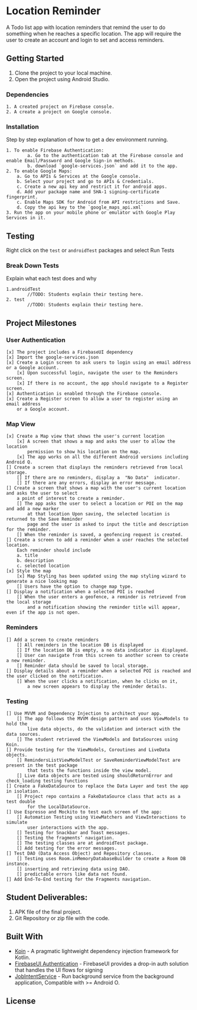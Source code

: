 # Location Reminder

A Todo list app with location reminders that remind the user to do something when he reaches a specific location. The app will require the user to create an account and login to set and access reminders.

## Getting Started

1. Clone the project to your local machine.
2. Open the project using Android Studio.

### Dependencies

```
1. A created project on Firebase console.
2. A create a project on Google console.
```

### Installation

Step by step explanation of how to get a dev environment running.

```
1. To enable Firebase Authentication:
        a. Go to the authentication tab at the Firebase console and enable Email/Password and Google Sign-in methods.
        b. download `google-services.json` and add it to the app.
2. To enable Google Maps:
    a. Go to APIs & Services at the Google console.
    b. Select your project and go to APIs & Credentials.
    c. Create a new api key and restrict it for android apps.
    d. Add your package name and SHA-1 signing-certificate fingerprint.
    c. Enable Maps SDK for Android from API restrictions and Save.
    d. Copy the api key to the `google_maps_api.xml`
3. Run the app on your mobile phone or emulator with Google Play Services in it.
```

## Testing

Right click on the `test` or `androidTest` packages and select Run Tests

### Break Down Tests

Explain what each test does and why

```
1.androidTest
        //TODO: Students explain their testing here.
2. test
        //TODO: Students explain their testing here.
```

## Project Milestones
### User Authentication
    [x] The project includes a FirebaseUI dependency
    [x] Import the google-services.json
    [x] Create a Login screen to ask users to login using an email address or a Google account. 
        [x] Upon successful login, navigate the user to the Reminders screen.   
        [x] If there is no account, the app should navigate to a Register screen.
    [x] Authentication is enabled through the Firebase console.
    [x] Create a Register screen to allow a user to register using an email address 
        or a Google account.
### Map View
    [x] Create a Map view that shows the user's current location
        [x] A screen that shows a map and asks the user to allow the location 
            permission to show his location on the map.
        [x] The app works on all the different Android versions including Android Q.
    [] Create a screen that displays the reminders retrieved from local storage.
        [] If there are no reminders, display a  "No Data"  indicator. 
        [] If there are any errors, display an error message.
    [] Create a screen that shows a map with the user's current location and asks the user to select
        a point of interest to create a reminder.
        [] The app asks the user to select a location or POI on the map and add a new marker
            at that location Upon saving, the selected location is returned to the Save Reminder 
            page and the user is asked to input the title and description for the reminder.
        [] When the reminder is saved, a geofencing request is created.
    [] Create a screen to add a reminder when a user reaches the selected location.
        Each reminder should include
        a. title
        b. description
        c. selected location
    [x] Style the map
        [x] Map Styling has been updated using the map styling wizard to generate a nice looking map
        [] Users have the option to change map type.
    [] Display a notification when a selected POI is reached
        [] When the user enters a geofence, a reminder is retrieved from the local storage 
            and a notification showing the reminder title will appear, even if the app is not open.
### Reminders
    [] Add a screen to create reminders
        [] All reminders in the location DB is displayed
        [] If the location DB is empty, a no data indicator is displayed.
        [] User can navigate from this screen to another screen to create a new reminder.
        [] Reminder data should be saved to local storage.
    [] Display details about a reminder when a selected POI is reached and the user clicked on the notification.
        [] When the user clicks a notification, when he clicks on it, 
            a new screen appears to display the reminder details.
### Testing
    [] Use MVVM and Dependency Injection to architect your app.
        [] The app follows the MVVM design pattern and uses ViewModels to hold the 
            live data objects, do the validation and interact with the data sources.
        [] The student retrieved the ViewModels and DataSources using Koin.
    [] Provide testing for the ViewModels, Coroutines and LiveData objects.
        [] RemindersListViewModelTest or SaveReminderViewModelTest are present in the test package 
            that tests the functions inside the view model.
        [] Live data objects are tested using shouldReturnError and check_loading testing functions
    [] Create a FakeDataSource to replace the Data Layer and test the app in isolation.
        [] Project repo contains a FakeDataSource class that acts as a test double
            for the LocalDataSource.
    [] Use Espresso and Mockito to test each screen of the app:
        [] Automation Testing using ViewMatchers and ViewInteractions to simulate 
            user interactions with the app.
        [] Testing for Snackbar and Toast messages.
        [] Testing the fragments’ navigation.
        [] The testing classes are at androidTest package.
        [] Add testing for the error messages.
    [] Test DAO (Data Access Object) and Repository classes.
        [] Testing uses Room.inMemoryDatabaseBuilder to create a Room DB instance.
        [] inserting and retrieving data using DAO.
        [] predictable errors like data not found.
    [] Add End-To-End testing for the Fragments navigation.


## Student Deliverables:

1. APK file of the final project.
2. Git Repository or zip file with the code.

## Built With

* [Koin](https://github.com/InsertKoinIO/koin) - A pragmatic lightweight dependency injection framework for Kotlin.
* [FirebaseUI Authentication](https://github.com/firebase/FirebaseUI-Android/blob/master/auth/README.md) - FirebaseUI provides a drop-in auth solution that handles the UI flows for signing
* [JobIntentService](https://developer.android.com/reference/androidx/core/app/JobIntentService) - Run background service from the background application, Compatible with >= Android O.

## License
